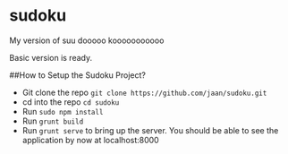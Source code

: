 sudoku
======

My version of suu dooooo kooooooooooo

Basic version is ready.

##How to Setup the Sudoku Project?  

* Git clone the repo ```git clone https://github.com/jaan/sudoku.git```
* cd into the repo ```cd sudoku```
* Run ```sudo npm install```
* Run ```grunt build```
* Run ```grunt serve``` to bring up the server. You should be able to see the application by now at localhost:8000

